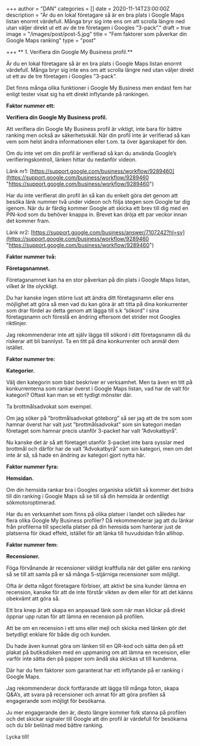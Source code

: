 +++
author = "DAN"
categories = []
date = 2020-11-14T23:00:00Z
description = "Är du en lokal företagare så är en bra plats i Google Maps listan enormt värdefull. Många bryr sig inte ens om att scrolla längre ned utan väljer direkt ut ett av de tre företagen i Googles ”3-pack”."
draft = true
image = "/images/post/post-5.jpg"
title = "Fem faktorer som påverkar din Google Maps ranking"
type = "post"

+++
<a name="verifiera">** 1. Verifiera din Google My Business profil.**</a>


Är du en lokal företagare så är en bra plats i Google Maps listan enormt värdefull. Många bryr sig inte ens om att scrolla längre ned utan väljer direkt ut ett av de tre företagen i Googles ”3-pack”.

Det finns många olika funktioner i Google My Business men endast fem har enligt tester visat sig ha ett direkt inflytande på rankingen.

**Faktor nummer ett:**

**Verifiera din Google My Business profil.**

Att verifiera din Google My Business profil är viktigt, inte bara för bättre ranking men också av säkerhetsskäl. När din profil inte är verifierad så kan vem som helst ändra informationen eller t.om. ta över ägarskapet för den.

Om du inte vet om din profil är verifierad så kan du använda Google’s verifieringskontroll, länken hittar du nedanför videon.

Länk nr1: [https://support.google.com/business/workflow/9289460](https://support.google.com/business/workflow/9289460 "https://support.google.com/business/workflow/9289460")

Har du inte verifierat din profil än så kan du enkelt göra det genom att besöka länk nummer två under videon och följa stegen som Google tar dig igenom. När du är färdig kommer Google att skicka ett brev till dig med en PIN-kod som du behöver knappa in. Brevet kan dröja ett par veckor innan det kommer fram.

Länk nr2: [https://support.google.com/business/answer/7107242?hl=sv](https://support.google.com/business/workflow/9289460 "https://support.google.com/business/workflow/9289460")

**Faktor nummer två:**

**Företagsnamnet.**

Företagsnamnet kan ha en stor påverkan på din plats i Google Maps listan, vilket är lite olyckligt.

Du har kanske ingen större lust att ändra ditt företagsnamn eller ens möjlighet att göra så men vad du kan göra är att titta på dina konkurrenter som drar fördel av detta genom att lägga till s.k ”sökord” i sina företagsnamn och föreslå en ändring eftersom det strider mot Googles riktlinjer.

Jag rekommenderar inte att själv lägga till sökord i ditt företagsnamn då du riskerar att bli bannlyst. Ta en titt på dina konkurrenter och anmäl dem istället.

**Faktor nummer tre:**

**Kategorier.**

Välj den kategorin som bäst beskriver er verksamhet. Men ta även en titt på konkurrenterna som rankar överst i Google Maps listan, vad har de valt för kategori? Oftast kan man se ett tydligt mönster där.

Ta brottmålsadvokat som exempel.

Om jag söker på ”brottmålsadvokat göteborg” så ser jag att de tre som som hamnar överst har valt just ”brottmålsadvokat” som sin kategori medan företaget som hamnar precis utanför 3-packet har valt ”Advokatbyrå”.

Nu kanske det är så att företaget utanför 3-packet inte bara sysslar med brottmål och därför har de valt ”Advokatbyrå” som sin kategori, men om det inte är så, så hade en ändring av kategori gjort nytta här.

**Faktor nummer fyra:**

**Hemsidan.**

Om din hemsida rankar bra i Googles organiska sökfält så kommer det bidra till din ranking i Google Maps så se till så din hemsida är ordentligt sökmotoroptimerad.

Har du en verksamhet som finns på olika platser i landet och således har flera olika Google My Business profiler? Då rekommenderar jag att du länkar från profilerna till speciella platser på din hemsida som hanterar just de platserna för ökad effekt, istället för att länka till huvudsidan från allihop.

**Faktor nummer fem:**

**Recensioner.**

Föga förvånande är recensioner väldigt kraftfulla när det gäller ens ranking så se till att samla på er så många 5-stjärniga recensioner som möjligt.

Ofta är detta något företagare förbiser, att aktivt be sina kunder lämna en recension, kanske för att de inte förstår vikten av dem eller för att det känns obekvämt att göra så.

Ett bra knep är att skapa en anpassad länk som när man klickar på direkt öppnar upp rutan för att lämna en recension på profilen.

Att be om en recension i ett sms eller mejl och skicka med länken gör det betydligt enklare för både dig och kunden.

Du hade även kunnat göra om länken till en QR-kod och sätta den på ett plakat på butiksdisken med en uppmaning om att lämna en recension, eller varför inte sätta den på papper som ändå ska skickas ut till kunderna.

Där har du fem faktorer som garanterat har ett inflytande på er ranking i Google Maps.

Jag rekommenderar dock fortfarande att lägga till många foton, skapa Q&A’s, att svara på recensioner och annat för att göra profilen så engagerande som möjligt för besökarna.

Ju mer engagerande den är, desto längre kommer folk stanna på profilen och det skickar signaler till Google att din profil är värdefull för besökarna och du blir belönad med bättre ranking.

Lycka till!